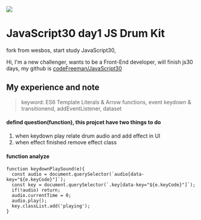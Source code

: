 ![](https://javascript30.com/images/JS3-social-share.png)

# JavaScript30 day1 JS Drum Kit

fork from wesbos, start study JavaScript30,

Hi, I'm a new challenger, wants to be a Front-End developer, will finish js30 days, my github is [codeFreeman/JavaScript30](https://github.com/codeFreeman/JavaScript30)

## My experience and note

> keyword: ES6 Template Literals & Arrow functions, event keydown & transitionend, addEventListener, dataset

#### defind question(function), this projcet have two things to do
1. when keydown play relate drum audio and add effect in UI
2. when effect finished remove effect class

#### function analyze

    function keydownPlaySound(e){
      const audio = document.querySelector(`audio[data-key="${e.keyCode}"]`);
      const key = document.querySelector(`.key[data-key="${e.keyCode}"]`);
      if(!audio) return;
      audio.currentTime = 0;
      audio.play();
      key.classList.add('playing');
    }
